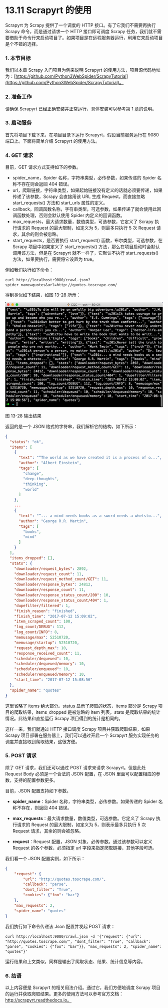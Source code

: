 # 13.11 Scrapyrt 的使用

Scrapyrt 为 Scrapy 提供了一个调度的 HTTP 接口。有了它我们不需要再执行 Scrapy 命令，而是通过请求一个 HTTP 接口即可调度 Scrapy 任务，我们就不需要借助于命令行来启动项目了。如果项目是在远程服务器运行，利用它来启动项目是个不错的选择。

### 1. 本节目标

我们以本章 Scrapy 入门项目为例来说明 Scrapyrt 的使用方法，项目源代码地址为：[https://github.com/Python3WebSpider/ScrapyTutorial](https://github.com/Python3WebSpider/ScrapyTutorial)。

### 2. 准备工作

请确保 Scrapyrt 已经正确安装并正常运行，具体安装可以参考第 1 章的说明。

### 3. 启动服务

首先将项目下载下来，在项目目录下运行 Scrapyrt，假设当前服务运行在 9080 端口上。下面将简单介绍 Scrapyrt 的使用方法。

### 4. GET 请求

目前，GET 请求方式支持如下的参数。
* spider_name，Spider 名称，字符串类型，必传参数，如果传递的 Spider 名称不存在则会返回 404 错误。
* url，爬取链接，字符串类型，如果起始链接没有定义的话就必须要传递，如果传递了该参数，Scrapy 会直接用该 URL 生成 Request，而直接忽略 start_requests() 方法和 start_urls 属性的定义。
* callback，回调函数名称，字符串类型，可选参数，如果传递了就会使用此回调函数处理，否则会默认使用 Spider 内定义的回调函数。
* max_requests，最大请求数量，数值类型，可选参数，它定义了 Scrapy 执行请求的 Request 的最大限制，如定义为 5，则最多只执行 5 次 Request 请求，其余的则会被忽略。
* start_requests，是否要执行 start_request() 函数，布尔类型，可选参数，在 Scrapy 项目中如果定义了 start_requests() 方法，那么在项目启动时会默认调用该方法，但是在 Scrapyrt 就不一样了，它默认不执行 start_requests() 方法，如果要执行，需要将它设置为 true。

例如我们执行如下命令：

```
curl http://localhost:9080/crawl.json?spider_name=quotes&url=http://quotes.toscrape.com/
```

得到类似如下结果，如图 13-28 所示：

![](../assets/13-28.jpg)

图 13-28 输出结果

返回的是一个 JSON 格式的字符串，我们解析它的结构，如下所示：

```json
{
  "status": "ok",
  "items": [
    {
      "text": "“The world as we have created it is a process of o...",
      "author": "Albert Einstein",
      "tags": [
        "change",
        "deep-thoughts",
        "thinking",
        "world"
      ]
    },
    ...
    {
      "text": "“... a mind needs books as a sword needs a whetsto...",
      "author": "George R.R. Martin",
      "tags": [
        "books",
        "mind"
      ]
    }
  ],
  "items_dropped": [],
  "stats": {
    "downloader/request_bytes": 2892,
    "downloader/request_count": 11,
    "downloader/request_method_count/GET": 11,
    "downloader/response_bytes": 24812,
    "downloader/response_count": 11,
    "downloader/response_status_count/200": 10,
    "downloader/response_status_count/404": 1,
    "dupefilter/filtered": 1,
    "finish_reason": "finished",
    "finish_time": "2017-07-12 15:09:02",
    "item_scraped_count": 100,
    "log_count/DEBUG": 112,
    "log_count/INFO": 8,
    "memusage/max": 52510720,
    "memusage/startup": 52510720,
    "request_depth_max": 10,
    "response_received_count": 11,
    "scheduler/dequeued": 10,
    "scheduler/dequeued/memory": 10,
    "scheduler/enqueued": 10,
    "scheduler/enqueued/memory": 10,
    "start_time": "2017-07-12 15:08:56"
  },
  "spider_name": "quotes"
}
```

这里省略了 items 绝大部分。status 显示了爬取的状态，items 部分是 Scrapy 项目的爬取结果，items_dropped 是被忽略的 Item 列表，stats 是爬取结果的统计情况。此结果和直接运行 Scrapy 项目得到的统计是相同的。

这样一来，我们就通过 HTTP 接口调度 Scrapy 项目并获取爬取结果，如果 Scrapy 项目部署在服务器上，我们可以通过开启一个 Scrapyrt 服务实现任务的调度并直接取到爬取结果，这很方便。

### 5. POST 请求

除了 GET 请求，我们还可以通过 POST 请求来请求 Scrapyrt。但是此处 Request Body 必须是一个合法的 JSON 配置，在 JSON 里面可以配置相应的参数，支持的配置参数更多。

目前，JSON 配置支持如下参数。

* **spider_name**：Spider 名称，字符串类型，必传参数。如果传递的 Spider 名称不存在，则返回 404 错误。

* **max_requests**：最大请求数量，数值类型，可选参数。它定义了 Scrapy 执行请求的 Request 的最大限制，如定义为 5，则表示最多只执行 5 次 Request 请求，其余的则会被忽略。

* **request**：Request 配置，JSON 对象，必传参数。通过该参数可以定义 Request 的各个参数，必须指定 url 字段来指定爬取链接，其他字段可选。

我们看一个 JSON 配置实例，如下所示：

```json
{
    "request": {
        "url": "http://quotes.toscrape.com/",
        "callback": "parse",
        "dont_filter": "True",
        "cookies": {"foo": "bar"}
    },
    "max_requests": 2,
    "spider_name": "quotes"
}
```
我们执行如下命令传递该 Json 配置并发起 POST 请求：
```
curl http://localhost:9080/crawl.json -d '{"request": {"url": "http://quotes.toscrape.com/", "dont_filter": "True", "callback": "parse", "cookies": {"foo": "bar"}}, "max_requests": 2, "spider_name": "quotes"}'
```

运行结果和上文类似，同样是输出了爬取状态、结果、统计信息等内容。

### 6. 结语

以上内容便是 Scrapyrt 的相关用法介绍。通过它，我们方便地调度 Scrapy 项目的运行并获取爬取结果。更多的使用方法可以参考官方文档：http://scrapyrt.readthedocs.io。